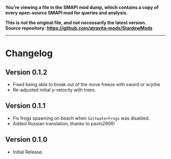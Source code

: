**You're viewing a file in the SMAPI mod dump, which contains a copy of every open-source SMAPI mod
for queries and analysis.**

**This is _not_ the original file, and not necessarily the latest version.**  
**Source repository: https://github.com/atravita-mods/StardewMods**

----

Changelog
==============

## Version 0.1.2
* Fixed being able to break out of the move freeze with sword or scythe
* Re-adjusted initial y-velocity with trees.

## Version 0.1.1
* Fix frogs spawning on beach when `SaltwaterFrogs` was disabled.
* Added Russian translation, thanks to pavlo2906!

## Version 0.1.0
* Initial Release.